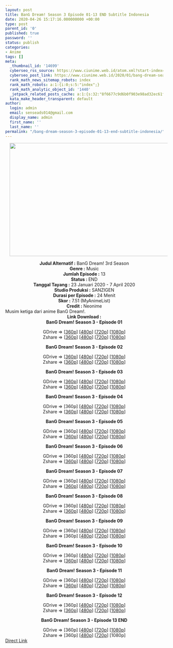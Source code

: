 ```yaml
---
layout: post
title: BanG Dream! Season 3 Episode 01-13 END Subtitle Indonesia
date: 2020-04-26 15:17:16.000000000 +00:00
type: post
parent_id: '0'
published: true
password: ''
status: publish
categories:
- Anime
tags: []
meta:
  _thumbnail_id: '14699'
  cyberseo_rss_source: https://www.ciunime.web.id/atom.xml?start-index=751&max-results=150
  cyberseo_post_link: https://www.ciunime.web.id/2020/01/bang-dream-season-3-subtitle-indonesia.html
  rank_math_news_sitemap_robots: index
  rank_math_robots: a:1:{i:0;s:5:"index";}
  rank_math_analytic_object_id: '1440'
  _jetpack_related_posts_cache: a:1:{s:32:"8f6677c9d6b0f903e98ad32ec61f8deb";a:2:{s:7:"expires";i:1645288668;s:7:"payload";a:0:{}}}
  kata_make_header_transparent: default
author:
  login: admin
  email: senseads014@gmail.com
  display_name: admin
  first_name: ''
  last_name: ''
permalink: "/bang-dream-season-3-episode-01-13-end-subtitle-indonesia/"
---
```

<div class="separator" style="clear: both; text-align: center;"><a href="https://1.bp.blogspot.com/-p1ljHsywFRU/XhSicQu7afI/AAAAAAAAdy4/L9W0VRySWFU98IDNqkAtj2nkpNl39UO_wCLcBGAsYHQ/s1600/BanG%2BDream%2521%2BSeason%2B3.png" imageanchor="1" style="margin-left: 1em; margin-right: 1em;"><img border="0" data-original-height="720" data-original-width="1280" height="360" src="{{ site.baseurl }}/assets/2020/04/BanG%2BDream%2521%2BSeason%2B3.png" width="640" /></a></div>
<p>
<div style="text-align: center;"><b>Judul</b><b><b>&nbsp;Alternatif</b>&nbsp;:</b>&nbsp;BanG Dream! 3rd Season</div>
<div style="text-align: center;"><b>Genre :</b>&nbsp;Music</div>
<div style="text-align: center;"><b>Jumlah Episode :</b>&nbsp;13<br /><b>Status :&nbsp;</b>END<br /><b>Tanggal Tayang :</b>&nbsp;23 Januari 2020&nbsp;- 7 April 2020<br /><b>Studio Produksi :</b>&nbsp;SANZIGEN<br /><b>Durasi per Episode :</b>&nbsp;24 Menit</div>
<div style="text-align: center;"><b>Skor :</b>&nbsp;7.51 (MyAnimeList)<br /><b>Credit :</b>&nbsp;Neonime</div>
<div style="text-align: center;"></div>
<div style="text-align: justify;">Musim ketiga dari anime&nbsp;BanG Dream!.</div>
<div style="text-align: justify;"></div>
<div style="text-align: justify;"></div>
<div style="text-align: center;"><b>Link Download :</b></div>
<div style="text-align: center;"><b>BanG Dream! Season 3 - Episode 01</b></p>
<div style="text-align: center;">GDrive =&gt; [<a href="https://drive.google.com/uc?export=download&amp;id=11Yd_HeFtQEjnyWovQsaCIORbZjRcVSxs" target="_blank" rel="noopener">360p</a>] [<a href="https://drive.google.com/uc?export=download&amp;id=1pHioyXv0NGKEmZO_uH1OIUx8vJNbUcG7" target="_blank" rel="noopener">480p</a>] [<a href="https://drive.google.com/uc?export=download&amp;id=1bVBnlj5nMgr_W_2EP4sVUN1-ewKxrUTI" target="_blank" rel="noopener">720p</a>] [<a href="https://drive.google.com/uc?export=download&amp;id=1yNXM6B2wXXWVhh7Iy7TK9QbhHolwDE2m" target="_blank" rel="noopener">1080p</a>]<br />Zshare =&gt; [<a href="https://www56.zippyshare.com/v/PFwAv6Ak/file.html" target="_blank" rel="noopener">360p</a>] [<a href="https://www120.zippyshare.com/v/0IDcIAPl/file.html" target="_blank" rel="noopener">480p</a>] [<a href="https://www64.zippyshare.com/v/y0G1TuET/file.html" target="_blank" rel="noopener">720p</a>] [<a href="https://www30.zippyshare.com/v/AtD7iVIf/file.html" target="_blank" rel="noopener">1080p</a>]</p>
<p><b>BanG Dream! Season 3 - Episode 02</b></p>
<div style="text-align: center;">GDrive =&gt; [<a href="https://drive.google.com/uc?export=download&amp;id=1kAdSNtRhdE38BtcK9OeQgZK43-GErIre" target="_blank" rel="noopener">360p</a>] [<a href="https://drive.google.com/uc?export=download&amp;id=1llQi8MAfG6s92_Qt7kbzKpeSojVY2D6R" target="_blank" rel="noopener">480p</a>] [<a href="https://drive.google.com/uc?export=download&amp;id=1tWmL3JinrklSn55OGGftoeJTJRJTPiwp" target="_blank" rel="noopener">720p</a>] [<a href="https://drive.google.com/uc?id=1gdTcQZbbrzSjra5Scy62ELcydr9WPb9R" target="_blank" rel="noopener">1080p</a>]<br />Zshare =&gt; [<a href="https://www109.zippyshare.com/v/ozj3IvxR/file.html" target="_blank" rel="noopener">360p</a>] [<a href="https://www7.zippyshare.com/v/PRyTH0Vh/file.html" target="_blank" rel="noopener">480p</a>] [<a href="https://www7.zippyshare.com/v/9oD3TsIH/file.html" target="_blank" rel="noopener">720p</a>] [<a href="https://www65.zippyshare.com/v/SGXAe0nJ/file.html" target="_blank" rel="noopener">1080p</a>]</p>
<p><b>BanG Dream! Season 3 - Episode 03</b></p>
<div style="text-align: center;">GDrive =&gt; [<a href="https://drive.google.com/uc?export=download&amp;id=1UyTUP9MgFhsl11fi83VZAJPHZ7cLJgEL" target="_blank" rel="noopener">360p</a>] [<a href="https://drive.google.com/uc?export=download&amp;id=1kCcHMI8jM8b0ZzbjD6G_ZalZjQgy26Vz" target="_blank" rel="noopener">480p</a>] [<a href="https://drive.google.com/uc?export=download&amp;id=15VzXGmHn4C0NdcHIw9x8oVGIwKoH5625" target="_blank" rel="noopener">720p</a>] [<a href="https://drive.google.com/uc?export=download&amp;id=1CV7fOwJeu44Bb_tNJ3trgcuZogTl4qX4" target="_blank" rel="noopener">1080p</a>]<br />Zshare =&gt; [<a href="https://www59.zippyshare.com/v/OdulhIdk/file.html" target="_blank" rel="noopener">360p</a>] [<a href="https://www40.zippyshare.com/v/qv2vnFVq/file.html" target="_blank" rel="noopener">480p</a>] [<a href="https://www40.zippyshare.com/v/xJTbwYXQ/file.html" target="_blank" rel="noopener">720p</a>] [<a href="https://www40.zippyshare.com/v/ako87HMg/file.html" target="_blank" rel="noopener">1080p</a>]</p>
<p><b>BanG Dream! Season 3 - Episode 04</b></p>
<div style="text-align: center;">GDrive =&gt; [360p] [<a href="https://drive.google.com/uc?export=download&amp;id=1UbjWG6DDirdzbX9WKcrcpvWuuwHiFEdU" target="_blank" rel="noopener">480p</a>] [<a href="https://drive.google.com/uc?export=download&amp;id=1IpYdlfEDij_u9KNedA6hJaR6BO_YikBd" target="_blank" rel="noopener">720p</a>] [<a href="https://drive.google.com/uc?export=download&amp;id=10LO6G5JQxPT1_yFHtD18a7ieel-dgOf_" target="_blank" rel="noopener">1080p</a>]<br />Zshare =&gt; [<a href="https://www41.zippyshare.com/v/rBUtBGlf/file.html" target="_blank" rel="noopener">360p</a>] [<span id="goog_317868478"></span><a href="https://www80.zippyshare.com/v/ZbxtMT2Y/file.html" target="_blank" rel="noopener">480p</a><span id="goog_317868479"></span>] [<a href="https://www106.zippyshare.com/v/geLWoMZw/file.html" target="_blank" rel="noopener">720p</a>] [<a href="https://www102.zippyshare.com/v/lpMisWTZ/file.html" target="_blank" rel="noopener">1080p</a>]</p>
<p><b>BanG Dream! Season 3 - Episode 05</b></p>
<div style="text-align: center;">GDrive =&gt; [360p] [<a href="https://drive.google.com/uc?export=download&amp;id=1e4EHJBwJ5tjACTlslNTKuLhcNYrYx0We" target="_blank" rel="noopener">480p</a>] [<a href="https://drive.google.com/uc?export=download&amp;id=1zdGJkNa9Kx9qSF1Pxd3rhhCI13b6ulae" target="_blank" rel="noopener">720p</a>] [<a href="https://drive.google.com/uc?id=1ANQMfHvQJqcv4zH1bSBYRu3gK-Crd61S" target="_blank" rel="noopener">1080p</a>]<br />Zshare =&gt; [<a href="https://www44.zippyshare.com/v/3bBuqLFf/file.html" target="_blank" rel="noopener">360p</a>] [<span id="goog_317868478"></span><a href="https://www29.zippyshare.com/v/fx7dWC2Z/file.html" target="_blank" rel="noopener">480p</a><span id="goog_317868479"></span>] [<a href="https://www115.zippyshare.com/v/do6skwvq/file.html" target="_blank" rel="noopener">720p</a>] [<a href="https://www3.zippyshare.com/v/QGGWtTY5/file.html" target="_blank" rel="noopener">1080p</a>]</p>
<p><b>BanG Dream! Season 3 - Episode 06</b></p>
<div style="text-align: center;">GDrive =&gt; [360p] [<a href="https://drive.google.com/uc?id=1SXj-t7-pRVIxM5oX_hQdKhgZmnA0MNGC" target="_blank" rel="noopener">480p</a>] [<a href="https://drive.google.com/uc?id=1Dnf_-6bIahR6_olpbQelFJ-IdYxY3H4z" target="_blank" rel="noopener">720p</a>] [<a href="https://drive.google.com/uc?export=download&amp;id=17U42K0R3ukZ8N6Ik30PDAaCTpyASpN8N" target="_blank" rel="noopener">1080p</a>]<br />Zshare =&gt; [<a href="https://www89.zippyshare.com/v/SloVreOH/file.html" target="_blank" rel="noopener">360p</a>] [<span id="goog_317868478"></span><a href="https://www60.zippyshare.com/v/bYq6Mb1y/file.html" target="_blank" rel="noopener">480p</a><span id="goog_317868479"></span>] [<a href="https://www82.zippyshare.com/v/JcSzPEiT/file.html" target="_blank" rel="noopener">720p</a>] [<a href="https://www4.zippyshare.com/v/rielVu0o/file.html" target="_blank" rel="noopener">1080p</a>]</p>
<p><b>BanG Dream! Season 3 - Episode 07</b></p>
<div style="text-align: center;">GDrive =&gt; [360p] [<a href="https://drive.google.com/uc?id=19sJpi-yFFHSDBf6pEd2teONpxgt-fwV-" target="_blank" rel="noopener">480p</a>] [<a href="https://drive.google.com/uc?export=download&amp;id=1CHafpAt3JCgRepn34Z7aV8zbRI7bbb-4" target="_blank" rel="noopener">720p</a>] [<a href="https://drive.google.com/uc?id=1TDdFdXZM5pa24QtVGhBrstYPXkML9EkA" target="_blank" rel="noopener">1080p</a>]<br />Zshare =&gt; [<a href="https://www91.zippyshare.com/v/5HK2gniM/file.html" target="_blank" rel="noopener">360p</a>] [<span id="goog_317868478"></span><a href="https://www35.zippyshare.com/v/GBYogwAO/file.html" target="_blank" rel="noopener">480p</a><span id="goog_317868479"></span>] [<a href="https://www62.zippyshare.com/v/yDLVn0bf/file.html" target="_blank" rel="noopener">720p</a>] [<a href="https://www57.zippyshare.com/v/lulx9KXB/file.html" target="_blank" rel="noopener">1080p</a>]</p>
<p><b>BanG Dream! Season 3 - Episode 08</b></p>
<div style="text-align: center;">GDrive =&gt; [360p] [<a href="https://drive.google.com/uc?export=download&amp;id=1uD9e1kCcwZnuWRH9UWbvUfnjDHQrK48p" target="_blank" rel="noopener">480p</a>] [<a href="https://drive.google.com/uc?export=download&amp;id=1jSBXmQ3DBIYijXAs7-lazA_e9XXVS96z" target="_blank" rel="noopener">720p</a>] [<a href="https://drive.google.com/uc?id=1klchRo7fp8VITarGFbfbQNIujL6KlYP7" target="_blank" rel="noopener">1080p</a>]<br />Zshare =&gt; [<a href="https://www1.zippyshare.com/v/da66i0GE/file.html" target="_blank" rel="noopener">360p</a>] [<span id="goog_317868478"></span><a href="https://www73.zippyshare.com/v/XFsFGQ1g/file.html" target="_blank" rel="noopener">480p</a><span id="goog_317868479"></span>] [<a href="https://www77.zippyshare.com/v/4MV0Kn1J/file.html" target="_blank" rel="noopener">720p</a>] [<a href="https://www120.zippyshare.com/v/fyid0aJw/file.html" target="_blank" rel="noopener">1080p</a>]</p>
<p><b>BanG Dream! Season 3 - Episode 09</b></p>
<div style="text-align: center;">GDrive =&gt; [360p] [<a href="https://drive.google.com/uc?export=download&amp;id=18ZJ-uJSyTakBS2hrTprlOz_u3GKpvrUQ" target="_blank" rel="noopener">480p</a>] [<a href="https://drive.google.com/uc?export=download&amp;id=1TcVpl7Me0q5EuHT95EcdzKBdsGHdCLsn" target="_blank" rel="noopener">720p</a>] [<a href="https://drive.google.com/uc?export=download&amp;id=1t_wARNsJha4zuSYLBF3nyYk1EYHXSrMT" target="_blank" rel="noopener">1080p</a>]<br />Zshare =&gt; [360p] [<span id="goog_317868478"></span><a href="https://www12.zippyshare.com/v/NJj8vBhY/file.html" target="_blank" rel="noopener">480p</a><span id="goog_317868479"></span>] [<a href="https://www91.zippyshare.com/v/YfURnecM/file.html" target="_blank" rel="noopener">720p</a>] [<a href="https://www49.zippyshare.com/v/5IgQxK2t/file.html" target="_blank" rel="noopener">1080p</a>]</p>
<p><b>BanG Dream! Season 3 - Episode 10</b></p>
<div style="text-align: center;">GDrive =&gt; [360p] [<a href="https://drive.google.com/uc?export=download&amp;id=18ssV5q0azm9VRhYcZXZ-BXmM_y6LhHhd" target="_blank" rel="noopener">480p</a>] [<a href="https://drive.google.com/uc?export=download&amp;id=1ThOD4FDDxUkhmwFx3Fcx2Lg4OrHNr7Mh" target="_blank" rel="noopener">720p</a>] [<a href="https://drive.google.com/uc?export=download&amp;id=1hkq9Fpy1VagI5ip1-nql71zMAisFiFmc" target="_blank" rel="noopener">1080p</a>]<br />Zshare =&gt; [<a href="https://www67.zippyshare.com/v/24gjKv5r/file.html" target="_blank" rel="noopener">360p</a>] [<span id="goog_317868478"></span><a href="https://www20.zippyshare.com/v/CYXteWWO/file.html" target="_blank" rel="noopener">480p</a><span id="goog_317868479"></span>] [<a href="https://www20.zippyshare.com/v/d6r1Nw03/file.html" target="_blank" rel="noopener">720p</a>] [<a href="https://www20.zippyshare.com/v/Gjyn0H9A/file.html" target="_blank" rel="noopener">1080p</a>]</p>
<p><b>BanG Dream! Season 3 - Episode 11</b></p>
<div style="text-align: center;">GDrive =&gt; [360p] [<a href="https://drive.google.com/uc?export=download&amp;id=1aw6cyPHnOVL8plp6wSBEpJc5_mDP0ocg" target="_blank" rel="noopener">480p</a>] [<a href="https://drive.google.com/uc?export=download&amp;id=1UW8JSJTx55VES968HHmmruWVdcIanLrs" target="_blank" rel="noopener">720p</a>] [<a href="https://drive.google.com/uc?export=download&amp;id=1KsvorQFR8dUUJ3AS_MifdQl-vr8iJZn9" target="_blank" rel="noopener">1080p</a>]<br />Zshare =&gt; [<a href="https://www35.zippyshare.com/v/yB8ixFXN/file.html" target="_blank" rel="noopener">360p</a>] [<span id="goog_317868478"></span><a href="https://www82.zippyshare.com/v/5eJ2zT65/file.html" target="_blank" rel="noopener">480p</a><span id="goog_317868479"></span>] [<a href="https://www70.zippyshare.com/v/qr2EXfnb/file.html" target="_blank" rel="noopener">720p</a>] [<a href="https://www36.zippyshare.com/v/FeWL3Klb/file.html" target="_blank" rel="noopener">1080p</a>]</p>
<p><b>BanG Dream! Season 3 - Episode 12</b></p>
<div style="text-align: center;">GDrive =&gt; [360p] [<a href="https://drive.google.com/uc?export=download&amp;id=1TnM7urjM5-94UYOnteXsi0fVKJLyti1N" target="_blank" rel="noopener">480p</a>] [<a href="https://drive.google.com/uc?export=download&amp;id=1C44LeR5lkDmSGT5jZ6JtucpcgHXTZJrr" target="_blank" rel="noopener">720p</a>] [<a href="https://drive.google.com/uc?export=download&amp;id=1rptMdd2YPqW3G6sVPn6MHuJ0n0wEHAP7" target="_blank" rel="noopener">1080p</a>]<br />Zshare =&gt; [<a href="https://www113.zippyshare.com/v/rYPWcnkR/file.html" target="_blank" rel="noopener">360p</a>] [<span id="goog_317868478"></span><a href="https://www18.zippyshare.com/v/MykoYo48/file.html" target="_blank" rel="noopener">480p</a><span id="goog_317868479"></span>] [<a href="https://www18.zippyshare.com/v/edvHl0nq/file.html" target="_blank" rel="noopener">720p</a>] [<a href="https://www18.zippyshare.com/v/hj6qWA9h/file.html" target="_blank" rel="noopener">1080p</a>]</p>
<p><b>BanG Dream! Season 3 - Episode 13 END</b></p>
<div style="text-align: center;">GDrive =&gt; [360p] [<a href="https://drive.google.com/uc?export=download&amp;id=1m4AOZRbCS7uZ_wsStV-8-x-OtYcgwcEw" target="_blank" rel="noopener">480p</a>] [<a href="https://drive.google.com/uc?export=download&amp;id=1w4XEo0HR8X8UGD91gXfhAEUtA6OjAc_g" target="_blank" rel="noopener">720p</a>] [<a href="https://drive.google.com/uc?export=download&amp;id=13V59aVdEcIL2Hk-sz3dWYtu05ciirOAZ" target="_blank" rel="noopener">1080p</a>]<br />Zshare =&gt; [360p] [<span id="goog_317868478"></span><a href="https://www64.zippyshare.com/v/2u5DwF9p/file.html" target="_blank" rel="noopener">480p</a><span id="goog_317868479"></span>] [<a href="https://www64.zippyshare.com/v/jJKpyngF/file.html" target="_blank" rel="noopener">720p</a>] [1080p]</div>
</div>
</div>
</div>
</div>
</div>
</div>
</div>
</div>
</div>
</div>
</div>
</div>
</div>
<link rel="stylesheet" href="https://cdnjs.cloudflare.com/ajax/libs/font-awesome/4.7.0/css/font-awesome.min.css" />
<div class="divbtn"> <a href="https://handymansurrender.com/fihup8buzv?key=94550f7ce39444073321dde3b8782f97" class="btn"><i class="fa fa-download"></i> Direct Link</a> </div>
